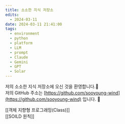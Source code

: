 ```yaml
---
title: 소소한 지식 저장소
edits:
  - 2024-03-11
date: 2024-03-11 21:41:00
tags:
  - environment
  - python
  - platform
  - LLM
  - prompt
  - Claude
  - Gemini
  - GPT
  - Solar
---
```


저의 소소한 지식 저장소에 오신 것을 환영합니다.👋       
저의 GitHub 주소는 [https://github.com/sooyoung-wind](https://github.com/sooyoung-wind)   입니다. 🥰

[[객체 지향형 프로그래밍(Class)]]     
[[SOILD 원칙]]